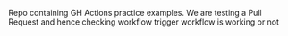 Repo containing GH Actions practice examples.
We are testing a Pull Request and hence checking workflow trigger workflow is working or not
